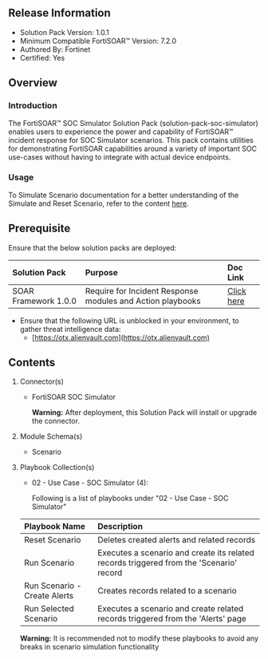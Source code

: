 ## Release Information

- Solution Pack Version: 1.0.1
- Minimum Compatible FortiSOAR™ Version: 7.2.0
- Authored By: Fortinet
- Certified: Yes

## Overview

### Introduction

The FortiSOAR™ SOC Simulator Solution Pack (solution-pack-soc-simulator) enables users to experience the power and capability of FortiSOAR™ incident response for SOC Simulator scenarios. This pack contains utilities for demonstrating FortiSOAR capabilities around a variety of important SOC use-cases without having to integrate with actual device endpoints.

### Usage

To Simulate Scenario documentation for a better understanding of the Simulate and Reset Scenario, refer to the content [here](docs/solution-pack-guide.md).

## Prerequisite

Ensure that the below solution packs are deployed:

|**Solution Pack**|**Purpose**|**Doc Link**|
| :- | :- | :- |
|SOAR Framework 1.0.0|Require for Incident Response modules and Action playbooks|[Click here](https://github.com/fortinet-fortisoar/solution-pack-soar-framework/blob/develop/README.md)|

- Ensure that the following URL is unblocked in your environment, to gather threat intelligence data:
  - [https://otx.alienvault.com](https://otx.alienvault.com)

## Contents

1. Connector(s)

    - FortiSOAR SOC Simulator

        **Warning:** After deployment, this Solution Pack will install or upgrade the connector.

2. Module Schema(s)
    - Scenario

3. Playbook Collection(s)
    - 02 - Use Case - SOC Simulator (4):

        Following is a list of playbooks under "02 - Use Case - SOC Simulator"

    |**Playbook Name**|**Description**
    | :- | :- |
    |Reset Scenario|Deletes created alerts and related records|
    |Run Scenario|Executes a scenario and create its related records triggered from the 'Scenario' record|
    |Run Scenario - Create Alerts|Creates records related to a scenario|
    |Run Selected Scenario|Executes a scenario and create related records triggered from the 'Alerts' page|

     **Warning:** It is recommended not to modify these playbooks to avoid any breaks in scenario simulation functionality
